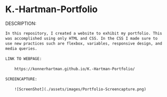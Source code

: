 # K.-Hartman-Portfolio

DESCRIPTION: 

    In this repository, I created a website to exhibit my portfolio. This was accomplished using only HTML and CSS. In the CSS I made sure to use new practices such are flexbox, variables, responsive design, and media queries. 

    LINK TO WEBPAGE:

        https://konnerhartman.github.io/K.-Hartman-Portfolio/

    SCREENCAPTURE: 
    
        ![ScreenShot](./assets/images/Portfolio-Screencapture.png)